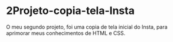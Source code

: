 # 2Projeto-copia-tela-Insta
O meu segundo projeto, foi uma copia de tela inicial do Insta, para aprimorar meus conhecimentos de HTML  e CSS.
